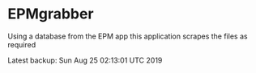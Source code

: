 # EPMgrabber
Using a database from the EPM app this application scrapes the files as required


Latest backup: Sun Aug 25 02:13:01 UTC 2019
